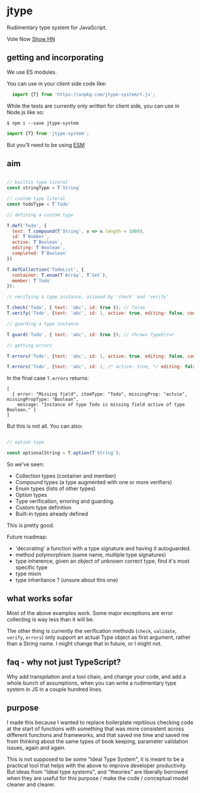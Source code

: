 # jtype

Rudimentary type system for JavaScript.

Vote Now [Show HN](https://news.ycombinator.com/item?id=17723268)

## getting and incorporating

We use ES modules.

You can use in your client side code like:

```JavaScript
  import {T} from 'https://unpkg.com/jtype-system/t.js';
```

While the tests are currently only written for client side, you can use in Node.js like so:

```shell
$ npm i --save jtype-system
```

```JavaScript
import {T} from 'jtype-system';
```

But you'll need to be using [ESM](https://www.npmjs.com/package/esm)

## aim

```javascript

// builtin type literal
const stringType = T`String`

// custom type literal
const todoType = T`Todo`

// defining a custom type

T.def('Todo', {
  text: T.compound(T`String`, v => v.length < 1000),
  id: T`Number`,
  active: T`Boolean`,
  editing: T`Boolean`,
  completed: T`Boolean`
})

T.defCollection('TodoList', {
  container: T.enum(T`Array`, T`Set`), 
  member: T`Todo`
});

// verifying a type instance, aliased by 'check' and 'verify'

T.check('Todo', { text: 'abc', id: true }); // false
T.verify('Todo', {text: 'abc', id: 1, active: true, editing: false, completed: false}); // true

// guarding a type instance

T.guard('Todo', { text: 'abc', id: true }); // throws TypeError

// getting errors

T.errors('Todo', {text: 'abc', id: 1, active: true, editing: false, completed: false}); // []

T.errors('Todo', {text: 'abc', id: 1, /* active: true, */ editing: false, completed: false}); // []
```

In the final case `T.errors` returns:

```
[
  { error: "Missing field", itemType: "Todo", missingProp: "actvie", missingPropType: "Boolean",
    message: "Instance of type Todo is missing field active of type Boolean." }
]
```

But this is not all. You can also:

```JavaScript

// option type

const optionalString = T.option(T`String`);
```

So we've seen:

- Collection types (container and member)
- Compound types (a type augmented with one or more verifiers)
- Enum types (lists of other types)
- Option types 
- Type verification, erroring and guarding.
- Custom type definition
- Built-in types already defined

This is pretty good. 

Future roadmap:

- 'decorating' a function with a type signature and having it autoguarded.
- method polymorphism (same name, multiple type signatures)
- type inherence, given an object of unknown correct type, find it's most specific type
- type mixin
- type inheritance ? (unsure about this one)

## what works sofar

Most of the above examples work. Some major exceptions are error collecting is way less than it will be.

The other thing is currently the verification methods (`check`, `validate`, `verify`, `errors`) only support an actual
Type object as first argument, rather than a String name. I might change that in future, or I might not. 

## faq - why not just TypeScript?

Why add transpilation and a tool chain, and change your code, and add a whole bunch of assumptions, 
when you can write a rudimentary type system in JS in a couple hundred lines.

## purpose

I made this because I wanted to replace boilerplate repitiious checking code at the start of functions with 
something that was more consistent across different functions and frameworks, and that saved me time and saved me from thinking about the same types of book keeping, parameter validation issues, again and again.

This is not supposed to be some "Ideal Type System", it is meant to be a practical tool that helps with the above to improve developer productivity. But ideas from "Ideal type systems", and "theories" are liberally borrowed when they are useful for this purpose / make the code / conceptual model cleaner and clearer. 


